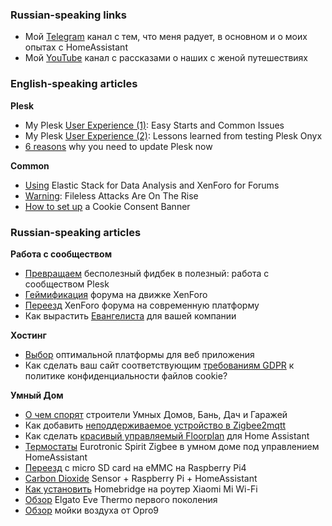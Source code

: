 ### Russian-speaking links

- Мой [Telegram](https://t.me/pavukstales) канал с тем, что меня радует, в основном и о моих опытах с HomeAssistant
- Mой [YouTube](https://www.youtube.com/channel/UC7EHHTNY06z_kItxECNLbFw) канал с рассказами о наших с женой путешествиях

### English-speaking articles

**Plesk**
- My Plesk [User Experience (1)](https://www.plesk.com/blog/product-technology/my-plesk-user-experience-1-easy-starts-common-issues/): Easy Starts and Common Issues
- My Plesk [User Experience (2)](https://www.plesk.com/blog/product-technology/my-plesk-user-experience-2-lessons-learned-testing-plesk-onyx/): Lessons learned from testing Plesk Onyx
- [6 reasons](https://www.plesk.com/blog/product-technology/six-reasons-why-update-plesk/) why you need to update Plesk now

**Common**
- [Using](https://www.plesk.com/blog/product-technology/elasticstack-data-analysis-xenforo-forums/) Elastic Stack for Data Analysis and XenForo for Forums
- [Warning](https://www.plesk.com/blog/security-alerts/fileless-attacks-rising/): Fileless Attacks Are On The Rise
- [How to set up](https://www.plesk.com/blog/business-industry/how-to-set-up-a-cookie-consent-banner/) a Cookie Consent Banner

### Russian-speaking articles

**Работа с сообществом**
- [Превращаем](https://habr.com/ru/company/parallels/blog/252151/) бесполезный фидбек в полезный: работа с сообществом Plesk
- [Геймификация](https://habr.com/ru/company/plesk/blog/313732/) форума на движке XenForo
- [Переезд](https://habr.com/ru/company/plesk/blog/326636/) XenForo форума на современную платформу
- Как вырастить [Евангелиста](https://habr.com/ru/company/plesk/blog/457820/) для вашей компании

**Хостинг**
- [Выбор](https://habr.com/ru/company/plesk/blog/548302/) оптимальной платформы для веб приложения
- Как сделать ваш сайт соответствующим [требованиям GDPR](https://habr.com/ru/company/plesk/blog/679474/) к политике конфиденциальности файлов cookie?

**Умный Дом**
- [О чем спорят](https://habr.com/ru/company/plesk/blog/553510/) строители Умных Домов, Бань, Дач и Гаражей
- Как добавить [неподдерживаемое устройство в Zigbee2mqtt](https://sprut.ai/blog/kak-dobavit-nepodderzhivaemoe-ustroystvo-v-zigbee2mqtt)
- Как сделать [красивый управляемый Floorplan](https://sprut.ai/client/article/2720) для Home Assistant
- [Термостаты](https://sprut.ai/client/article/2719) Eurotronic Spirit Zigbee в умном доме под управлением HomeAssistant
- [Переезд](https://sprut.ai/client/article/2178) с micro SD card на eMMC на Raspberry Pi4
- [Carbon Dioxide](https://sprut.ai/client/article/2172) Sensor + Raspberry Pi + HomeAssistant
- [Как установить](https://sprut.ai/client/article/1935) Homebridge на роутер Xiaomi Mi Wi-Fi
- [Обзор](https://sprut.ai/client/article/1648) Elgato Eve Thermo первого поколения
- [Обзор](https://sprut.ai/client/article/1627) мойки воздуха от Opro9
